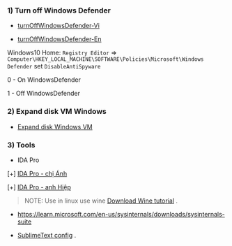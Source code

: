 ### 1) Turn off Windows Defender

* [turnOffWindowsDefender-Vi](https://www.dienmayxanh.com/kinh-nghiem-hay/huong-dan-cach-tat-windows-defender-trong-win-10-c-1162982#:~:text=B%C6%B0%E1%BB%9Bc%201%3A%20Double%20click%20v%C3%A0o,Real%2Dtime%20protection%20sang%20OFF.)

* [turnOffWindowsDefender-En](https://www.maketecheasier.com/xbox-game-bar-windows/?scr=1)

Windows10 Home: `Registry Editor` => `Computer\HKEY_LOCAL_MACHINE\SOFTWARE\Policies\Microsoft\Windows Defender` set `DisableAntiSpyware`

0 - On WindowsDefender

1 - Off WindowsDefender

### 2) Expand disk VM Windows 

* [Expand disk Windows VM](https://www.youtube.com/watch?v=Y5aT8hE177I)

### 3) Tools

* IDA Pro

[+] [IDA Pro - chị Ánh](https://drive.google.com/drive/folders/1Fqn87VWTiBT1hOU0YSB88dFSkUEPjhqN?fbclid=IwAR2xJAoiXEzflTlzxbMmkVdGwM_qFbZoFT39dLz_Wshe79Rqdug_hjn6jzU)

[+] [IDA Pro - anh Hiệp](https://drive.google.com/file/d/1iZv4b2oocSkGyF145XQRBCaXskO952Cd/view?usp=sharing)

>NOTE: Use in linux use wine [Download Wine tutorial](https://www.youtube.com/watch?v=Wx8NbZEAPNM) .

* https://learn.microsoft.com/en-us/sysinternals/downloads/sysinternals-suite

* [SublimeText config](https://github.com/NigmaZ/Blogs/tree/main/Virtual-Machine/Note/Sublime%20config) .
